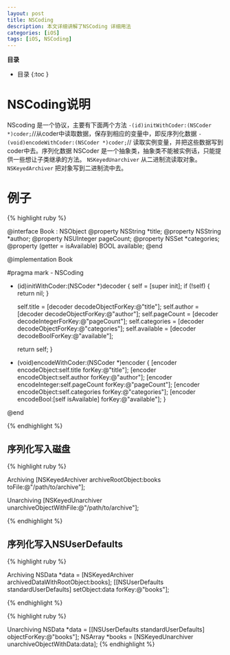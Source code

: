 ```yaml
---
layout: post
title: NSCoding
description: 本文详细讲解了NSCoding 详细用法
categories: [iOS]
tags: [iOS, NSCoding]
---
```



**目录**

* 目录
 {:toc  }


# NSCoding说明


NScoding 是一个协议，主要有下面两个方法
`-(id)initWithCoder:(NSCoder *)coder;`//从coder中读取数据，保存到相应的变量中，即反序列化数据
`-(void)encodeWithCoder:(NSCoder *)coder;`// 读取实例变量，并把这些数据写到coder中去。序列化数据
NSCoder 是一个抽象类，抽象类不能被实例话，只能提供一些想让子类继承的方法。
`NSKeyedUnarchiver`   从二进制流读取对象。
`NSKeyedArchiver`       把对象写到二进制流中去。

# 例子


{% highlight ruby %}

@interface Book : NSObject <NSCoding>
@property NSString *title;
@property NSString *author;
@property NSUInteger pageCount;
@property NSSet *categories;
@property (getter = isAvailable) BOOL available;
@end

@implementation Book

#pragma mark - NSCoding

- (id)initWithCoder:(NSCoder *)decoder {
    self = [super init];
    if (!self) {
        return nil;
    }

    self.title = [decoder decodeObjectForKey:@"title"];
    self.author = [decoder decodeObjectForKey:@"author"];
    self.pageCount = [decoder decodeIntegerForKey:@"pageCount"];
    self.categories = [decoder decodeObjectForKey:@"categories"];
    self.available = [decoder decodeBoolForKey:@"available"];

    return self;
}

- (void)encodeWithCoder:(NSCoder *)encoder {
    [encoder encodeObject:self.title forKey:@"title"];
    [encoder encodeObject:self.author forKey:@"author"];
    [encoder encodeInteger:self.pageCount forKey:@"pageCount"];
    [encoder encodeObject:self.categories forKey:@"categories"];
    [encoder encodeBool:[self isAvailable] forKey:@"available"];
}

@end

{% endhighlight %}

## 序列化写入磁盘

{% highlight ruby %}

Archiving
[NSKeyedArchiver archiveRootObject:books toFile:@"/path/to/archive"];


Unarchiving
[NSKeyedUnarchiver unarchiveObjectWithFile:@"/path/to/archive"];

{% endhighlight %}

## 序列化写入NSUserDefaults

{% highlight ruby %}

Archiving
NSData *data = [NSKeyedArchiver archivedDataWithRootObject:books];
[[NSUserDefaults standardUserDefaults] setObject:data forKey:@"books"];

{% endhighlight %}

{% highlight ruby %}

Unarchiving
NSData *data = [[NSUserDefaults standardUserDefaults] objectForKey:@"books"];
NSArray *books = [NSKeyedUnarchiver unarchiveObjectWithData:data];
{% endhighlight %}

<br />

